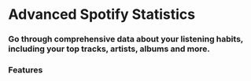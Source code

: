 # Advanced Spotify Statistics

### Go through comprehensive data about your listening habits, including your top tracks, artists, albums and more.

### Features

